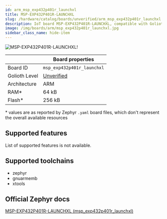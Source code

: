 ```yaml
---
id: arm_msp_exp432p401r_launchxl
title: MSP-EXP432P401R-LAUNCHXL
slug: /hardware/catalog/boards/unverified/arm_msp_exp432p401r_launchxl
description: IoT board MSP-EXP432P401R-LAUNCHXL, compatible with Golioth at unverified level.
image: /img/boards/arm/msp_exp432p401r_launchxl.jpg
sidebar_class_name: hide-item
---
```


[//]: # (This is an auto-generated file, do not edit! Changes to it will be lost upon re-generation)

![MSP-EXP432P401R-LAUNCHXL!](/img/boards/arm/msp_exp432p401r_launchxl.jpg "MSP-EXP432P401R-LAUNCHXL")

|                | Board properties     |
| -------------  | -------------------- |
| Board ID       | `msp_exp432p401r_launchxl` |
| Golioth Level  | [Unverified](/hardware#unverified-boards) |
| Architecture   | ARM |
| RAM*           | 64 kB |
| Flash*         | 256 kB |

\* values are as reported by Zephyr `.yaml` board files, which don't represent the overall available resources



## Supported features

List of supported features is not available.

## Supported toolchains

* zephyr
* gnuarmemb
* xtools

## Official Zephyr docs

[MSP-EXP432P401R-LAUNCHXL (msp_exp432p401r_launchxl)](https://docs.zephyrproject.org/latest/boards/arm/msp_exp432p401r_launchxl/doc/index.html)
